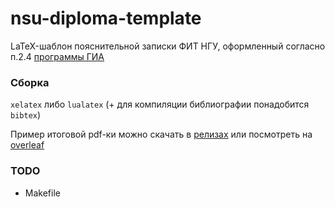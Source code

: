 # nsu-diploma-template

LaTeX-шаблон пояснительной записки ФИТ НГУ, оформленный согласно п.2.4 [программы ГИА](http://fit.nsu.ru/data_/docs/bak/OOP/4_RPD/09.03.01/_09.03.01_GIA.pdf)

### Сборка

`xelatex` либо `lualatex` (+ для компиляции библиографии понадобится `bibtex`)

Пример итоговой pdf-ки можно скачать в [релизах](https://github.com/shadrina/nsu-diploma-template/releases) или посмотреть на [overleaf](https://www.overleaf.com/read/ssnpypvsrvbn)

### TODO

- Makefile